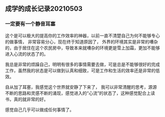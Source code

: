 ## 成学的成长记录20210503

### 一定要有一个静音耳塞

这个是可以极大的提高你的工作效率的神器，以前一直不清楚自己为何不能够专心的做事情， 非常容易分心，现在终于知道原因了， 外界的环境其实是非常的嘈杂的，由于居住在这个农民房中，导致本来就嘈杂的环境更是雪上加霜，更加不能够进入心流的状态了的。

我总是非常的烦躁自己，明明有很多的事情需要去做，可是总是不能够很好的完成工作，虽然我的状态是可以做到认真和细致，可是工作和生活的效率还是非常的低效。

自从加了耳塞，我感觉这个世界就安静了下来了， 我可以非常清醒的思考，源源不断的思路和灵感不断的涌现，感觉进入的“心流”的状态了，这种感觉配合上读书，真的就非常的好。

感觉自己几乎可以做成任何事情了。

